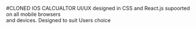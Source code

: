#CLONED IOS CALCUALTOR
UI/UX designed in CSS and React.js supoorted on all mobile browsers <br>
and devices.
Designed to suit Users choice 

